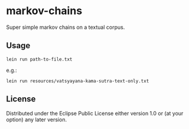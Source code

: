 # markov-chains

Super simple markov chains on a textual corpus.

## Usage

`lein run path-to-file.txt`

e.g.:

`lein run resources/vatsyayana-kama-sutra-text-only.txt`

## License

Distributed under the Eclipse Public License either version 1.0 or (at
your option) any later version.
